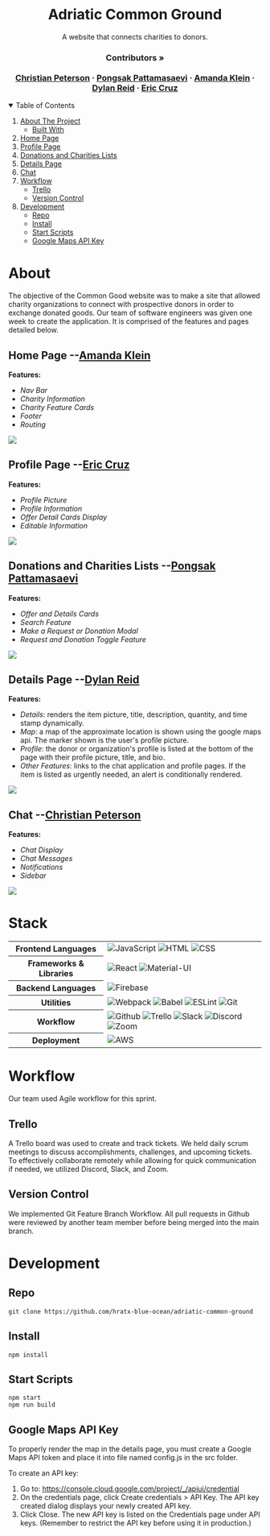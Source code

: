 <br />
<p align="center">
  <h1 align="center">Adriatic Common Ground</h1>

  <p align="center">
    A website that connects charities to donors.
    <br />
    <h3 align="center">
     <strong>Contributors »</strong>
    <br />
    <br />
    <a href="https://github.com/ChrisRPeterson">Christian Peterson</a>
    ·
    <a href="https://github.com/ppattamasaevi">Pongsak Pattamasaevi</a>
    ·
    <a href="https://github.com/amandaklein1">Amanda Klein</a>
    ·
    <a href="https://github.com/dylanreid7">Dylan Reid</a>
    ·
    <a href="https://github.com/ecruz4">Eric Cruz</a>
     </h3>
  </p>
</p>

<!-- TABLE OF CONTENTS -->
<details open="open">
  <summary>Table of Contents</summary>
  <ol>
    <li>
      <a href="#about">About The Project</a>
      <ul>
        <li><a href="#stack">Built With</a></li>
      </ul>
    </li>
    <li><a href="#home-page---amanda-klein">Home Page</a></li>
    <li><a href="#profile-page---eric-cruz">Profile Page</a></li>
    <li><a href="#donations-and-charities-lists---pongsak-pattamasaevi">Donations and Charities Lists</a></li>
    <li><a href="#details-page---dylan-reid">Details Page</a></li>
    <li><a href="#chat---christian-peterson">Chat</a></li>
    <li>
     <a href="#workflow">Workflow</a>
     <ul>
      <li><a href="#trello">Trello</a></li>
      <li><a href="#version-control">Version Control</a></li>
     </ul>
    </li>
    <li>
     <a href="#development">Development</a>
     <ul>
      <li><a href="#repo">Repo</a></li>
      <li><a href="#install">Install</a></li>
      <li><a href="#start-scripts">Start Scripts</a></li>
      <li><a href="#google-maps-api-key">Google Maps API Key</a></li>
     </ul>
    </li>
  </ol>
</details>

# About
The objective of the Common Good website was to make a site that allowed charity organizations to connect with prospective donors in order to exchange donated goods.  Our team of software engineers was given one week to create the application.  It is comprised of the features and pages detailed below.

## Home Page --[Amanda Klein](https://github.com/amandaklein1)
**Features:**

  * *Nav Bar*
  * *Charity Information*
  * *Charity Feature Cards*
  * *Footer*
  * *Routing*

![](https://media.giphy.com/media/ybgGMjoo5WwTPMZSlk/giphy.gif)

  ## Profile Page --[Eric Cruz](https://github.com/ecruz4)
**Features:**

  * *Profile Picture*
  * *Profile Information*
  * *Offer Detail Cards Display*
  * *Editable Information*

![](https://media.giphy.com/media/G3BnuZbinL4YfMFMsc/giphy.gif)

  ## Donations and Charities Lists --[Pongsak Pattamasaevi](https://github.com/ppattamasaevi)
**Features:**

  * *Offer and Details Cards*
  * *Search Feature*
  * *Make a Request or Donation Modal*
  * *Request and Donation Toggle Feature*

![](https://media.giphy.com/media/vLcXs7vLscfDvj68Iu/giphy.gif)

  ## Details Page --[Dylan Reid](https://github.com/dylanreid7)
**Features:**

  * *Details*: renders the item picture, title, description, quantity, and time stamp dynamically.
  * *Map*: a map of the approximate location is shown using the google maps api.  The marker shown is the user's profile picture.
  * *Profile*: the donor or organization's profile is listed at the bottom of the page with their profile picture, title, and bio.
  * *Other Features*: links to the chat application and profile pages.  If the item is listed as urgently needed, an alert is conditionally rendered.

![](https://media.giphy.com/media/35Ymi4CExwpON31OV6/giphy.gif)

  ## Chat --[Christian Peterson](https://github.com/ChrisRPeterson)
**Features:**

  * *Chat Display*
  * *Chat Messages*
  * *Notifications*
  * *Sidebar*

![](https://media.giphy.com/media/vM3TbhQthPscHnS30J/giphy.gif)

  # Stack

<table>
  <tbody>
    <tr>
      <th>Frontend Languages</th>
      <td>
        <img alt="JavaScript" src="https://img.shields.io/badge/javascript%20-%23323330.svg?&style=for-the-badge&logo=javascript&logoColor=%23F7DF1E" />
         <img alt="HTML" src="https://img.shields.io/badge/html5%20-%23E34F26.svg?&style=for-the-badge&logo=html5&logoColor=white" />
         <img alt="CSS" src="https://img.shields.io/badge/css3%20-%231572B6.svg?&style=for-the-badge&logo=css3&logoColor=white" />
      </td>
    </tr>
    <tr>
      <th>Frameworks & Libraries</th>
      <td>
        <img alt="React" src="https://img.shields.io/badge/react%20-%2320232a.svg?&style=for-the-badge&logo=react&logoColor=%2361DAFB" />
        <img alt="Material-UI" src="https://img.shields.io/badge/-Material--UI-%230081CB?&style=for-the-badge&logo=material-ui&logoColor=white" />
      </td>
    </tr>
    <tr>
      <th>Backend Languages</th>
      <td>
        <img alt="Firebase" src="https://img.shields.io/badge/firebase%20-%23323330.svg?&style=for-the-badge&logo=firebase&logoColor=%039BE5" />
      </td>
    </tr>
    <tr>
      <th>Utilities</th>
      <td>
        <img alt="Webpack" src="https://img.shields.io/badge/webpack%20-%2320232a.svg?&style=for-the-badge&logo=webpack&logoColor=%2361DAFB" />
        <img alt="Babel" src="https://img.shields.io/badge/Babel-F9DC3e?style=for-the-badge&logo=babel&logoColor=black" />
        <img alt="ESLint" src="https://img.shields.io/badge/ESLint-4B3263?style=for-the-badge&logo=eslint&logoColor=white" />
        <img alt="Git" src="https://img.shields.io/badge/Git-F05032?style=for-the-badge&logo=git&logoColor=white" />
      </td>
    </tr>
     <tr>
      <th>Workflow</th>
      <td>
        <img alt="Github" src="https://img.shields.io/badge/GitHub-100000?style=for-the-badge&logo=github&logoColor=white"/>
        <img alt="Trello" src="https://img.shields.io/badge/Trello-%23026AA7.svg?&style=for-the-badge&logo=Trello&logoColor=white"/>
        <img alt="Slack" src="https://img.shields.io/badge/Slack-4A154B?style=for-the-badge&logo=slack&logoColor=white"/>
        <img alt="Discord" src="https://img.shields.io/badge/Discord-7289DA?style=for-the-badge&logo=discord&logoColor=white"/>
        <img alt="Zoom" src="https://img.shields.io/badge/Zoom-2D8CFF?style=for-the-badge&logo=zoom&logoColor=white"/>
      </td>
    </tr>
    <tr>
      <th>Deployment</th>
      <td>
        <img alt="AWS" src="https://img.shields.io/badge/Amazon_AWS-232F3E?style=for-the-badge&logo=amazon-aws&logoColor=white" />
      </td>
    </tr>
  </tbody>
</table>

# Workflow
Our team used Agile workflow for this sprint.

## Trello
A Trello board was used to create and track tickets.  We held daily scrum meetings to discuss accomplishments, challenges, and upcoming tickets.  To effectively collaborate remotely while allowing for quick communication if needed, we utilized Discord, Slack, and Zoom.

## Version Control
We implemented Git Feature Branch Workflow.  All pull requests in Github were reviewed by another team member before being merged into the main branch.

# Development

## Repo
`git clone https://github.com/hratx-blue-ocean/adriatic-common-ground`

## Install
`npm install`

## Start Scripts
```
npm start
npm run build
```

## Google Maps API Key

To properly render the map in the details page, you must create a Google Maps API token and place it into file named config.js in the src folder.

To create an API key:

1. Go to: https://console.cloud.google.com/project/_/apiui/credential
2. On the credentials page, click Create credentials > API Key.
    The API key created dialog displays your newly created API key.
3. Click Close.
    The new API key is listed on the Credentials page under API keys.
    (Remember to restrict the API key before using it in production.)